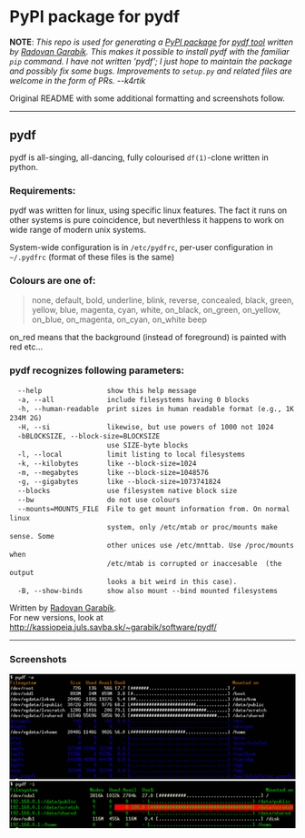 # PyPI package for pydf 

**NOTE**: *This repo is used for generating a [PyPI package](https://pypi.python.org/pypi/pydf) for [pydf tool](http://kassiopeia.juls.savba.sk/~garabik/software/pydf/) written by [Radovan Garabík](http://kassiopeia.juls.savba.sk/~garabik/). This makes it possible to install pydf with the familiar `pip` command. I have not written 'pydf'; I just hope to maintain the package and possibly fix some bugs. Improvements to `setup.py` and related files are welcome in the form of PRs. --k4rtik*

Original README with some additional formatting and screenshots follow.

---

## pydf

pydf is all-singing, all-dancing, fully colourised `df(1)`-clone
written in python.

### Requirements:
pydf was written for linux, using specific linux features.
The fact it runs on other systems is pure coincidence,
but neverthless it happens to work on wide range of modern
unix systems.

System-wide configuration is in `/etc/pydfrc`, per-user 
configuration in `~/.pydfrc` (format of these files is the same)

### Colours are one of: 
> none, default, bold, underline, blink, reverse, concealed, 
  black, green, yellow, blue, magenta, cyan, white,
  on_black, on_green, on_yellow, on_blue, on_magenta, on_cyan, on_white
  beep

on_red means that the background (instead of foreground) is painted 
with red etc...


### pydf recognizes following parameters:
```
  --help                show this help message
  -a, --all             include filesystems having 0 blocks
  -h, --human-readable  print sizes in human readable format (e.g., 1K 234M 2G)
  -H, --si              likewise, but use powers of 1000 not 1024
  -bBLOCKSIZE, --block-size=BLOCKSIZE
                        use SIZE-byte blocks
  -l, --local           limit listing to local filesystems
  -k, --kilobytes       like --block-size=1024
  -m, --megabytes       like --block-size=1048576
  -g, --gigabytes       like --block-size=1073741824
  --blocks              use filesystem native block size
  --bw                  do not use colours
  --mounts=MOUNTS_FILE  File to get mount information from. On normal linux
                        system, only /etc/mtab or proc/mounts make sense. Some
                        other unices use /etc/mnttab. Use /proc/mounts when
                        /etc/mtab is corrupted or inaccesable  (the output
                        looks a bit weird in this case).
  -B, --show-binds      show also mount --bind mounted filesystems
```

Written by [Radovan Garabík](mailto:garabik@kassiopeia.juls.savba.sk).  
For new versions, look at http://kassiopeia.juls.savba.sk/~garabik/software/pydf/

---

### Screenshots
![](pydf1.png)
![](pydf2.png)
